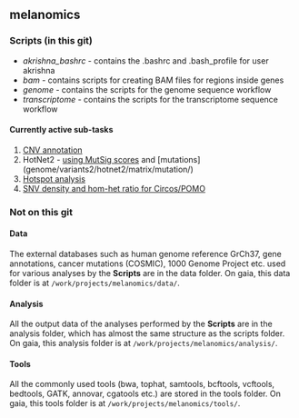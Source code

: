 ## melanomics

### Scripts (in this git)
 * *akrishna_bashrc* - contains the .bashrc and .bash_profile for user akrishna
 * *bam* - contains scripts for creating BAM files for regions inside genes
 * *genome* - contains the scripts for the genome sequence workflow
 * *transcriptome* - contains the scripts for the transcriptome sequence workflow

#### Currently active sub-tasks
1. [CNV annotation](genome/abscnseq/dgv)
2. HotNet2 - [using MutSig scores](genome/variants2/hotnet2/matrix) and [mutations] (genome/variants2/hotnet2/matrix/mutation/)
3. [Hotspot analysis](genome/variants2/hotspot/)
4. [SNV density and hom-het ratio for Circos/POMO](genome/variants2/density/)

### Not on this git

#### Data
The external databases such as human genome reference GrCh37, gene annotations, cancer mutations (COSMIC), 1000 Genome Project etc. used for various analyses by the **Scripts** are in the data folder. On gaia, this data folder is at	```/work/projects/melanomics/data/```.

#### Analysis

All the output data of the analyses performed by the **Scripts** are in the analysis folder, which has almost the same structure as the scripts folder. On gaia, this analysis folder is at ```/work/projects/melanomics/analysis/```.


#### Tools

All the commonly used tools (bwa, tophat, samtools, bcftools, vcftools, bedtools, GATK, annovar, cgatools etc.) are stored in the tools folder. On gaia, this tools folder is at ```/work/projects/melanomics/tools/```.

